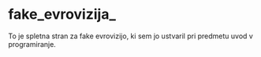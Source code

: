 # fake_evrovizija_
To je spletna stran za fake evrovizijo, ki sem jo ustvaril pri predmetu uvod v programiranje.
